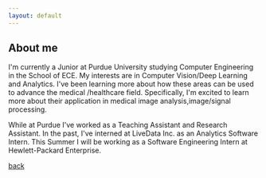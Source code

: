 ```yaml
---
layout: default
---
```


## About me
I'm currently a Junior at Purdue University studying Computer Engineering
in the School of ECE. My interests are in Computer Vision/Deep Learning and Analytics.
I've been learning more about how these areas can be used to advance the medical
/healthcare field. Specifically, I'm excited to learn more about their application
in medical image analysis,image/signal processing.<br/>


While at Purdue I've worked as a Teaching Assistant and
Research Assistant. In the past, I've interned at LiveData Inc. 
as an Analytics Software Intern. This Summer I will be
working as a Software Engineering Intern at Hewlett-Packard Enterprise. <br/>


[back](./)
